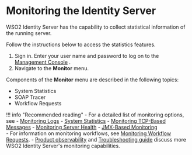 # Monitoring the Identity Server

WSO2 Identity Server has the capability to collect statistical information of the
running server.

Follow the instructions below to access the statistics features.

1.  Sign in. Enter your user name and password to log on to the
    [Management Console](../../setup/getting-started-with-the-management-console)
    .
2.  Navigate to the **Monitor** menu.

Components of the **Monitor** menu are described in the following
topics:

-   System Statistics
-   SOAP Tracer
-   Workflow Requests

!!! info "Recommended reading" 
    -   For a detailed list of monitoring options, see 
        -   [Monitoring Logs](../../setup/monitoring-logs)
        -   [System Statistics](../../setup/system-statistics)
        -   [Monitoring TCP-Based Messages](../../setup/monitoring-tcp-based-messages)
        -   [Monitoring Server Health](../../setup/monitoring-server-health)
        -   [JMX-Based Monitoring](../../setup/jmx-based-monitoring)       
    -   For information on monitoring workflows, see [Monitoring Workflow Requests](../../learn/monitoring-workflow-requests).
    -   [Product observability](../../setup/working-with-product-observability/)
        and [Troubleshooting guide](../../setup/troubleshooting-in-production-environments)
        discuss more WSO2 Identity Server's monitoring capabilities.


